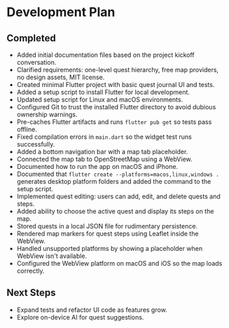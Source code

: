 # Development Plan

## Completed
- Added initial documentation files based on the project kickoff conversation.
- Clarified requirements: one-level quest hierarchy, free map providers, no design assets, MIT license.
- Created minimal Flutter project with basic quest journal UI and tests.
- Added a setup script to install Flutter for local development.
- Updated setup script for Linux and macOS environments.
- Configured Git to trust the installed Flutter directory to avoid dubious ownership warnings.
- Pre-caches Flutter artifacts and runs `flutter pub get` so tests pass offline.
- Fixed compilation errors in `main.dart` so the widget test runs successfully.
- Added a bottom navigation bar with a map tab placeholder.
- Connected the map tab to OpenStreetMap using a WebView.
- Documented how to run the app on macOS and iPhone.
- Documented that `flutter create --platforms=macos,linux,windows .` generates
  desktop platform folders and added the command to the setup script.
- Implemented quest editing: users can add, edit, and delete quests and steps.
- Added ability to choose the active quest and display its steps on the map.
- Stored quests in a local JSON file for rudimentary persistence.
- Rendered map markers for quest steps using Leaflet inside the WebView.
- Handled unsupported platforms by showing a placeholder when WebView isn't available.
- Configured the WebView platform on macOS and iOS so the map loads correctly.


## Next Steps
- Expand tests and refactor UI code as features grow.
- Explore on-device AI for quest suggestions.
